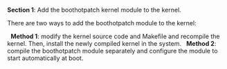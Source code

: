 **Section 1**: Add the boothotpatch kernel module to the kernel.

There are two ways to add the boothotpatch module to the kernel:

&nbsp;
  **Method 1**: modify the kernel source code and Makefile and recompile the kernel. Then, install the newly compiled kernel in the system.
&nbsp;
  **Method 2**: compile the boothotpatch module separately and configure the module to start automatically at boot.

